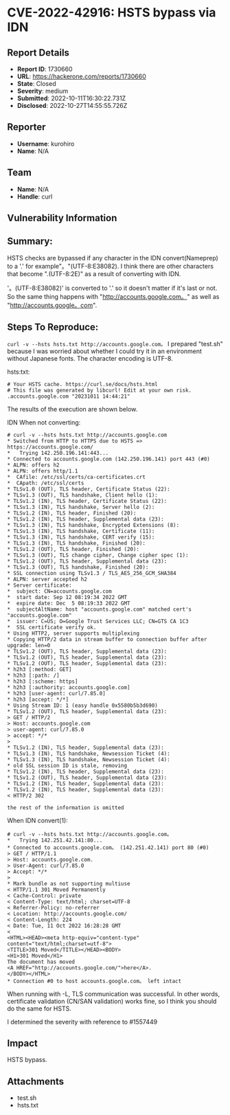 # CVE-2022-42916: HSTS bypass via IDN

## Report Details
- **Report ID**: 1730660
- **URL**: https://hackerone.com/reports/1730660
- **State**: Closed
- **Severity**: medium
- **Submitted**: 2022-10-11T16:30:22.731Z
- **Disclosed**: 2022-10-27T14:55:55.726Z

## Reporter
- **Username**: kurohiro
- **Name**: N/A

## Team
- **Name**: N/A
- **Handle**: curl

## Vulnerability Information
## Summary:
HSTS checks are bypassed if any character in the IDN convert(Nameprep) to a '.'
for example"。"(UTF-8:E38082).
I think there are other characters that become ".(UTF-8:2E)" as a result of converting with IDN.

'。(UTF-8:E38082)' is converted to '.' so it doesn't matter if it's last or not.
So the same thing happens with "http://accounts.google.com。" as well as "http://accounts.google。com".

## Steps To Reproduce:
`curl -v --hsts hsts.txt http://accounts.google.com。`
I prepared "test.sh" because I was worried about whether I could try it in an environment without Japanese fonts. The character encoding is UTF-8.

hsts:txt:
```
# Your HSTS cache. https://curl.se/docs/hsts.html
# This file was generated by libcurl! Edit at your own risk.
.accounts.google.com "20231011 14:44:21"
```

The results of the execution are shown below.

IDN When not converting:
```
# curl -v --hsts hsts.txt http://accounts.google.com
* Switched from HTTP to HTTPS due to HSTS => https://accounts.google.com/
*   Trying 142.250.196.141:443...
* Connected to accounts.google.com (142.250.196.141) port 443 (#0)
* ALPN: offers h2
* ALPN: offers http/1.1
*  CAfile: /etc/ssl/certs/ca-certificates.crt
*  CApath: /etc/ssl/certs
* TLSv1.0 (OUT), TLS header, Certificate Status (22):
* TLSv1.3 (OUT), TLS handshake, Client hello (1):
* TLSv1.2 (IN), TLS header, Certificate Status (22):
* TLSv1.3 (IN), TLS handshake, Server hello (2):
* TLSv1.2 (IN), TLS header, Finished (20):
* TLSv1.2 (IN), TLS header, Supplemental data (23):
* TLSv1.3 (IN), TLS handshake, Encrypted Extensions (8):
* TLSv1.3 (IN), TLS handshake, Certificate (11):
* TLSv1.3 (IN), TLS handshake, CERT verify (15):
* TLSv1.3 (IN), TLS handshake, Finished (20):
* TLSv1.2 (OUT), TLS header, Finished (20):
* TLSv1.3 (OUT), TLS change cipher, Change cipher spec (1):
* TLSv1.2 (OUT), TLS header, Supplemental data (23):
* TLSv1.3 (OUT), TLS handshake, Finished (20):
* SSL connection using TLSv1.3 / TLS_AES_256_GCM_SHA384
* ALPN: server accepted h2
* Server certificate:
*  subject: CN=accounts.google.com
*  start date: Sep 12 08:19:34 2022 GMT
*  expire date: Dec  5 08:19:33 2022 GMT
*  subjectAltName: host "accounts.google.com" matched cert's "accounts.google.com"
*  issuer: C=US; O=Google Trust Services LLC; CN=GTS CA 1C3
*  SSL certificate verify ok.
* Using HTTP2, server supports multiplexing
* Copying HTTP/2 data in stream buffer to connection buffer after upgrade: len=0
* TLSv1.2 (OUT), TLS header, Supplemental data (23):
* TLSv1.2 (OUT), TLS header, Supplemental data (23):
* TLSv1.2 (OUT), TLS header, Supplemental data (23):
* h2h3 [:method: GET]
* h2h3 [:path: /]
* h2h3 [:scheme: https]
* h2h3 [:authority: accounts.google.com]
* h2h3 [user-agent: curl/7.85.0]
* h2h3 [accept: */*]
* Using Stream ID: 1 (easy handle 0x5580b5b3d690)
* TLSv1.2 (OUT), TLS header, Supplemental data (23):
> GET / HTTP/2
> Host: accounts.google.com
> user-agent: curl/7.85.0
> accept: */*
>
* TLSv1.2 (IN), TLS header, Supplemental data (23):
* TLSv1.3 (IN), TLS handshake, Newsession Ticket (4):
* TLSv1.3 (IN), TLS handshake, Newsession Ticket (4):
* old SSL session ID is stale, removing
* TLSv1.2 (IN), TLS header, Supplemental data (23):
* TLSv1.2 (OUT), TLS header, Supplemental data (23):
* TLSv1.2 (IN), TLS header, Supplemental data (23):
* TLSv1.2 (IN), TLS header, Supplemental data (23):
< HTTP/2 302

the rest of the information is omitted

```

When IDN convert(1):
```
# curl -v --hsts hsts.txt http://accounts.google.com。
*   Trying 142.251.42.141:80...
* Connected to accounts.google.com。 (142.251.42.141) port 80 (#0)
> GET / HTTP/1.1
> Host: accounts.google.com.
> User-Agent: curl/7.85.0
> Accept: */*
>
* Mark bundle as not supporting multiuse
< HTTP/1.1 301 Moved Permanently
< Cache-Control: private
< Content-Type: text/html; charset=UTF-8
< Referrer-Policy: no-referrer
< Location: http://accounts.google.com/
< Content-Length: 224
< Date: Tue, 11 Oct 2022 16:28:28 GMT
<
<HTML><HEAD><meta http-equiv="content-type" content="text/html;charset=utf-8">
<TITLE>301 Moved</TITLE></HEAD><BODY>
<H1>301 Moved</H1>
The document has moved
<A HREF="http://accounts.google.com/">here</A>.
</BODY></HTML>
* Connection #0 to host accounts.google.com。 left intact
```

When running with -L, TLS communication was successful. In other words, certificate validation (CN/SAN validation) works fine, so I think you should do the same for HSTS.

I determined the severity with reference to #1557449

## Impact

HSTS bypass.

## Attachments
- test.sh
- hsts.txt
